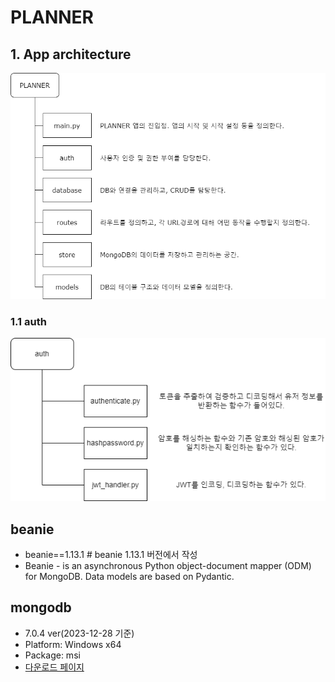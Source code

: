 # PLANNER

## 1. App architecture

![architecture](drawio/planner_app.drawio.png)

### 1.1 auth

![auth](drawio/auth.drawio.png)

## beanie
- beanie==1.13.1  # beanie 1.13.1 버전에서 작성
- Beanie - is an asynchronous Python object-document mapper (ODM) for MongoDB. Data models are based on Pydantic.

## mongodb
- 7.0.4 ver(2023-12-28 기준)
- Platform: Windows x64
- Package: msi
- [다운로드 페이지](https://www.mongodb.com/try/download/community)
